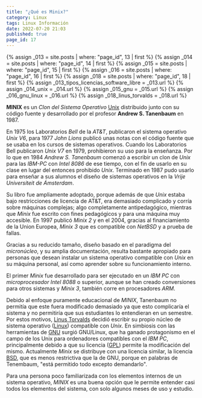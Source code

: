 ```yaml
---
title: "¿Qué es Minix?"
category: Linux
tags: Linux Información
date: 2022-07-20 21:03
published: true
page_id: 17
---
```


{% assign _013 = site.posts | where: "page_id", 13 | first %}
{% assign _014 = site.posts | where: "page_id", 14 | first %}
{% assign _015 = site.posts | where: "page_id", 15 | first %}
{% assign _016 = site.posts | where: "page_id", 16 | first %}
{% assign _018 = site.posts | where: "page_id", 18 | first %}
{% assign _013_tipos_licencias_software_libre = _013.url %}
{% assign _014_unix                           = _014.url %}
{% assign _015_gnu                            = _015.url %}
{% assign _016_gnu_linux                      = _016.url %}
{% assign _018_linus_torvalds                 = _018.url %}

**MINIX** es un *Clon del Sistema Operativo* <a href="{{_014_unix}}">Unix</a> distribuido junto con su código fuente y desarrollado por el profesor **Andrew S. Tanenbaum** en 1987.

En 1975 los Laboratorios *Bell* de la *AT&T*, publicaron el sistema operativo *Unix V6*, para 1977 *John Lions* publicó unas notas con el código fuente que se usaba en los cursos de sistemas operativos. Cuando los Laboratorios Bell publicaron *Unix V7* en 1979, prohibieron su uso para la enseñanza. Por lo que en 1984 *Andrew S. Tanenbaum* comenzó a escribir un clon de *Unix* para las *IBM-PC* con *Intel 8086* de ese tiempo, con el fin de usarlo en su clase en lugar del entonces prohibido *Unix*. Terminado en 1987 pudo usarlo para enseñar a sus alumnos el diseño de sistemas operativos en la *Vrije Universiteit de Ámsterdam*.

Su libro fue ampliamente adoptado, porque además de que *Unix* estaba bajo restricciones de licencia de AT&T, era demasiado complicado y corría sobre máquinas complejas; algo completamente antipedagógico, mientras que *Minix* fue escrito con fines pedagógicos y para una máquina muy accesible. En 1997 publicó *Minix 2* y en el 2004, gracias al financiamiento de la Union Europea, *Minix 3* que es compatible con *NetBSD* y a prueba de fallas.

Gracias a su reducido tamaño, diseño basado en el paradigma del *micronúcleo*, y su amplia documentación, resulta bastante apropiado para personas que desean instalar un sistema operativo compatible con *Unix* en su máquina personal, así como aprender sobre su funcionamiento interno.

El primer *Minix* fue desarrollado para ser ejecutado en un *IBM PC* con *microprocesador Intel 8088* o superior, aunque se han creado conversiones para otros sistemas y *Minix 3*, también corre en procesadores *ARM*.

Debido al enfoque puramente educacional de *MINIX*, Tanenbaum no permitía que este fuera modificado demasiado ya que esto complicaría el sistema y no permitiría que sus estudiantes lo entendieran en un semestre. Por estos motivos, <a href="{{_018_linus_torvalds}}">Linus Torvalds</a> decidió escribir su propio núcleo de sistema operativo (<a href="{{_016_gnu_linux}}">Linux</a>) compatible con *Unix*. En simbiosis con las herramientas de <a href="{{_015_gnu}}">GNU</a> surgió GNU/Linux, que ha ganado protagonismo en el campo de los Unix para ordenadores compatibles con el *IBM PC*, principalmente debido a que su licencia (<a href="{{_013_tipos_licencias_software_libre}}#GNU LGPL">GPL</a>) permite la modificación del mismo. Actualmente *Minix* se distribuye con una licencia similar, la licencia <a href="{{_013_tipos_licencias_software_libre}}#BSD">BSD</a>, que es menos restrictiva que la de GNU, porque en palabras de Tenembaum, "está permitido todo excepto demandarlo".

Para una persona poco familiarizada con los elementos internos de un sistema operativo, *MINIX* es una buena opción que le permite entender casi todos los elementos del sistema, con solo algunos meses de uso y estudio.
